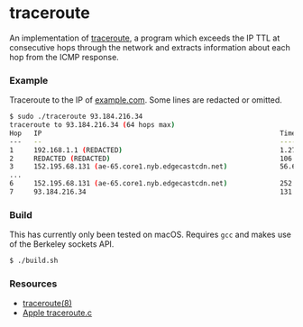 # traceroute

An implementation of [traceroute](https://en.wikipedia.org/wiki/Traceroute), a
program which exceeds the IP TTL at consecutive hops through the network and
extracts information about each hop from the ICMP response.

### Example

Traceroute to the IP of [example.com](https://example.com). Some lines are
redacted or omitted.

```sh
$ sudo ./traceroute 93.184.216.34
traceroute to 93.184.216.34 (64 hops max)
Hop   IP                                                           Time (ms)
---   --                                                           ---------
1     192.168.1.1 (REDACTED)                                       1.277588
2     REDACTED (REDACTED)                                          106.336548
3     152.195.68.131 (ae-65.core1.nyb.edgecastcdn.net)             56.671997
...
6     152.195.68.131 (ae-65.core1.nyb.edgecastcdn.net)             252.158569
7     93.184.216.34                                                131.640991
```

### Build

This has currently only been tested on macOS. Requires `gcc` and makes use of
the Berkeley sockets API.

```sh
$ ./build.sh
```

### Resources
- [traceroute(8)](https://linux.die.net/man/8/traceroute)
- [Apple traceroute.c](https://opensource.apple.com/source/network_cmds/network_cmds-77/traceroute.tproj/traceroute.c.auto.html)
